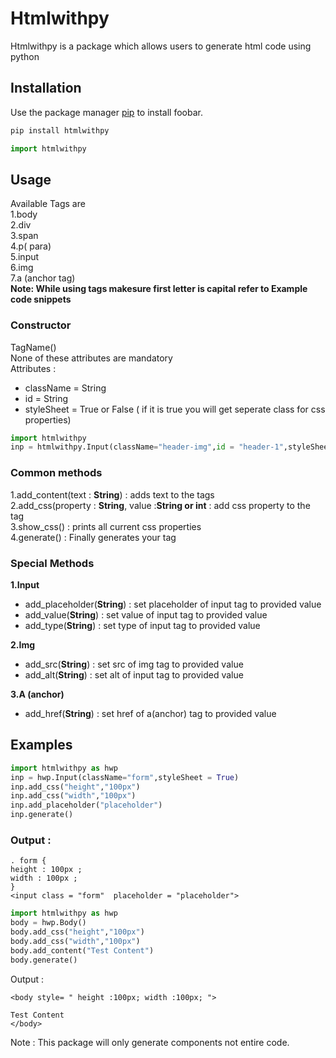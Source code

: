 # Htmlwithpy

Htmlwithpy is a package which allows users to generate html code using python

## Installation

Use the package manager [pip](https://pip.pypa.io/en/stable/) to install foobar.

```bash
pip install htmlwithpy
```

```python
import htmlwithpy

```
## Usage
Available Tags are\
1.body\
2.div\
3.span\
4.p( para)\
5.input\
6.img\
7.a (anchor tag)\
**Note: While using tags makesure first letter is capital refer to Example code snippets**
### Constructor
TagName()\
None of these attributes are mandatory\
Attributes :
- className = String
- id = String
- styleSheet = True or False ( if it is true you will get seperate class for css properties)
```python
import htmlwithpy
inp = htmlwithpy.Input(className="header-img",id = "header-1",styleSheet=True)
```
### Common methods
1.add_content(text : **String**) : adds text to the tags\
2.add_css(property : **String**, value :**String or int** : add css property to the tag\
3.show_css() : prints all current css properties\
4.generate() : Finally generates your tag
### Special Methods 
**1.Input**
- add_placeholder(**String**) : set placeholder of input tag to provided value
- add_value(**String**) : set value of input tag to provided value
- add_type(**String**) : set type of input tag to provided value

**2.Img**
- add_src(**String**) : set src of img tag to provided value
- add_alt(**String**) : set alt of input tag to provided value

**3.A (anchor)**
- add_href(**String**) : set href of a(anchor) tag to provided value
## Examples
```python
import htmlwithpy as hwp
inp = hwp.Input(className="form",styleSheet = True)
inp.add_css("height","100px")
inp.add_css("width","100px")
inp.add_placeholder("placeholder")
inp.generate()
```
### Output :
```
. form {
height : 100px ;
width : 100px ;
}
<input class = "form"  placeholder = "placeholder">
```
```python
import htmlwithpy as hwp
body = hwp.Body()
body.add_css("height","100px")
body.add_css("width","100px")
body.add_content("Test Content")
body.generate()
```
Output : 
```
<body style= " height :100px; width :100px; ">

Test Content
</body>
```
Note : This package will only generate components not entire code.
